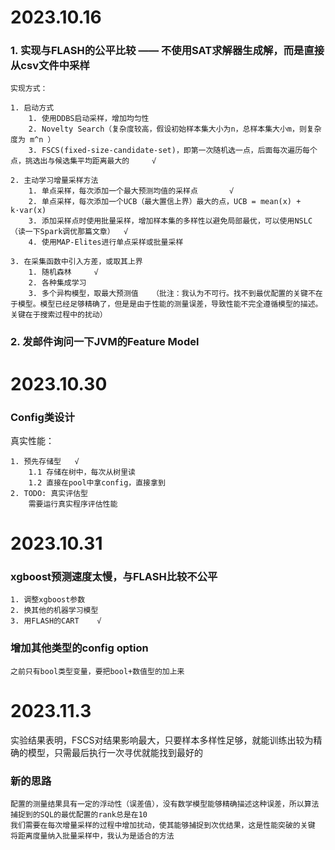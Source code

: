 # 2023.10.16

### 1. 实现与FLASH的公平比较 —— 不使用SAT求解器生成解，而是直接从csv文件中采样

    实现方式：

    1. 启动方式
        1. 使用DDBS启动采样，增加均匀性
        2. Novelty Search（复杂度较高，假设初始样本集大小为n，总样本集大小m，则复杂度为 m^n ）
        3. FSCS(fixed-size-candidate-set)，即第一次随机选一点，后面每次遍历每个点，挑选出与候选集平均距离最大的     √

    2. 主动学习增量采样方法
        1. 单点采样，每次添加一个最大预测均值的采样点       √
        2. 单点采样，每次添加一个UCB（最大置信上界）最大的点，UCB = mean(x) + k·var(x)
        3. 添加采样点时使用批量采样，增加样本集的多样性以避免局部最优，可以使用NSLC（读一下Spark调优那篇文章）  √
        4. 使用MAP-Elites进行单点采样或批量采样

    3. 在采集函数中引入方差，或取其上界
        1. 随机森林     √
        2. 各种集成学习
        3. 多个异构模型，取最大预测值   （批注：我认为不可行。找不到最优配置的关键不在于模型。模型已经足够精确了，但是是由于性能的测量误差，导致性能不完全遵循模型的描述。关键在于搜索过程中的扰动）

### 2. 发邮件询问一下JVM的Feature Model  
    

# 2023.10.30

### Config类设计

真实性能：

    1. 预先存储型   √
        1.1 存储在树中，每次从树里读
        1.2 直接在pool中拿config，直接拿到
    2. TODO: 真实评估型 
        需要运行真实程序评估性能

# 2023.10.31

### xgboost预测速度太慢，与FLASH比较不公平

    1. 调整xgboost参数
    2. 换其他的机器学习模型
    3. 用FLASH的CART    √

### 增加其他类型的config option

    之前只有bool类型变量，要把bool+数值型的加上来

# 2023.11.3

实验结果表明，FSCS对结果影响最大，只要样本多样性足够，就能训练出较为精确的模型，只需最后执行一次寻优就能找到最好的

### 新的思路

    配置的测量结果具有一定的浮动性（误差值），没有数学模型能够精确描述这种误差，所以算法捕捉到的SQL的最优配置的rank总是在10  
    我们需要在每次增量采样的过程中增加扰动，使其能够捕捉到次优结果，这是性能突破的关键  
    将距离度量纳入批量采样中，我认为是适合的方法
